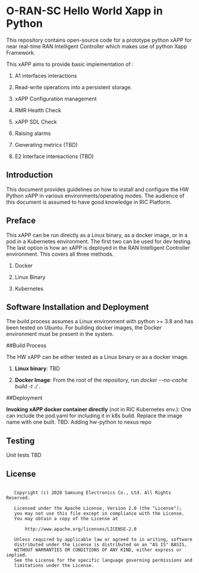 # O-RAN-SC Hello World Xapp in Python

This repository contains open-source code for a prototype python xAPP for near real-time
RAN Intelligent Controller which makes use of python Xapp Framework.

This xAPP aims to provide basic implementation of :

1. A1 interfaces interactions

2. Read-write operations into a persistent storage. 

3. xAPP Configuration management

4. RMR Health Check

5. xAPP SDL Check

6. Raising alarms

7. Generating metrics (TBD)

8. E2 Interface intereactions (TBD)


Introduction
------------

This document provides guidelines on how to install and configure the HW Python xAPP in various environments/operating modes.
The audience of this document is assumed to have good knowledge in RIC Platform.


Preface
-------
This xAPP can be run directly as a Linux binary, as a docker image, or in a pod in a Kubernetes environment.  The first
two can be used for dev testing. The last option is how an xAPP is deployed in the RAN Intelligent Controller environment.
This covers all three methods. 

1. Docker 

2. Linux Binary

3. Kubernetes 



Software Installation and Deployment
------------------------------------
The build process assumes a Linux environment with python >= 3.8  and  has been tested on Ubuntu. For building docker images,
the Docker environment must be present in the system.


##Build Process

The HW xAPP can be either tested as a Linux binary or as a docker image.
   1. **Linux binary**: 
      TBD

   2. **Docker Image**: From the root of the repository, run   *docker --no-cache build -t <image-name> ./* .


##Deployment

**Invoking  xAPP docker container directly** (not in RIC Kubernetes env.):
        One can include the pod.yaml for including it in k8s build. Replace the image name with one built.
        TBD: Adding hw-python to nexus repo


Testing 
--------

Unit tests TBD


## License

```

   Copyright (c) 2020 Samsung Electronics Co., Ltd. All Rights Reserved.

   Licensed under the Apache License, Version 2.0 (the "License");
   you may not use this file except in compliance with the License.
   You may obtain a copy of the License at

       http://www.apache.org/licenses/LICENSE-2.0

   Unless required by applicable law or agreed to in writing, software
   distributed under the License is distributed on an "AS IS" BASIS,
   WITHOUT WARRANTIES OR CONDITIONS OF ANY KIND, either express or implied.
   See the License for the specific language governing permissions and
   limitations under the License.

```
